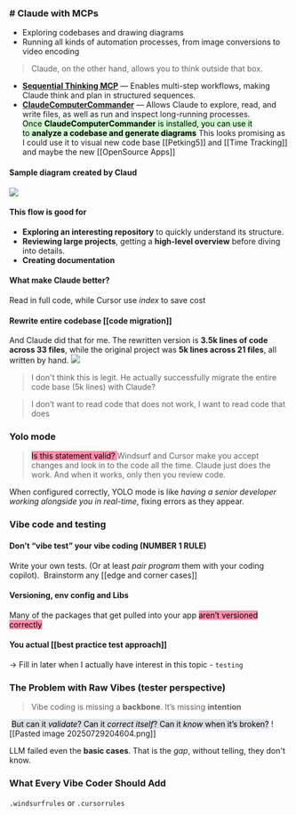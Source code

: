 ### # Claude with MCPs
- Exploring codebases and drawing diagrams
- Running all kinds of automation processes, from image conversions to video encoding
> Claude, on the other hand, allows you to think outside that box.
- [**Sequential Thinking MCP**](https://smithery.ai/server/@smithery-ai/server-sequential-thinking) — Enables multi-step workflows, making Claude think and plan in structured sequences.
- [**ClaudeComputerCommander**](https://github.com/wonderwhy-er/ClaudeComputerCommander) — Allows Claude to explore, read, and write files, as well as run and inspect long-running processes.
<mark style="background: #BBFABBA6;">Once **ClaudeComputerCommander** is installed, you can use it to **analyze a codebase and generate diagrams**</mark>
This looks promising as I could use it to visual new code base [[Petking5]] and [[Time Tracking]] and maybe the new [[OpenSource Apps]]
#### Sample diagram created by Claud
![](https://miro.medium.com/v2/resize:fit:1400/1*_N7MCVbaHEMdXZndmwuvzQ.png)
#### This flow is good for
- **Exploring an interesting repository** to quickly understand its structure.
- **Reviewing large projects**, getting a **high-level overview** before diving into details.
- **Creating documentation** 
#### What make Claude better?
Read in full code, while Cursor use *index* to save cost
#### Rewrite entire codebase [[code migration]]
And Claude did that for me. The rewritten version is **3.5k lines of code across 33 files**, while the original project was **5k lines across 21 files**, all written by hand.
![](https://miro.medium.com/v2/resize:fit:1400/1*R-G64WW0n8IHyFAHEaJo-w.png)
> I don't think this is legit. He actually successfully migrate the entire code base (5k lines) with Claude?

> I don’t want to read code that does not work, I want to read code that does

### Yolo mode
> <mark style="background: #FF5582A6;">Is this statement valid? </mark>Windsurf and Cursor make you accept changes and look in to the code all the time. Claude just does the work. And when it works, only then you review code.

When configured correctly, YOLO mode is like *having a senior developer working alongside you in real-time*, fixing errors as they appear.


### Vibe code and testing
#### Don’t “vibe test” your vibe coding (NUMBER 1 RULE)
Write your own tests. (Or at least *pair program* them with your coding copilot).
 Brainstorm any [[edge and corner cases]]

#### Versioning, env config and Libs
Many of the packages that get pulled into your app <mark style="background: #FF5582A6;">aren’t versioned correctly</mark>

#### You actual [[best practice test approach]]
-> Fill in later when I actually have interest in this topic - `testing`


### The Problem with Raw Vibes (tester perspective)
> Vibe coding is missing a **backbone**. It’s missing **intention**

 <mark style="background: #CACFD9A6;">But can it _validate_? Can it _correct itself_? Can it _know_ when it’s broken?</mark>
![[Pasted image 20250729204604.png]]

LLM failed even the **basic cases**. That is the *gap*, without telling, they don't know.

### What Every Vibe Coder Should Add
`.windsurfrules` or `.cursorrules`